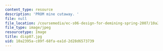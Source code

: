 ```yaml
---
content_type: resource
description: 'PROM mine cutaway. '
file: null
file_location: /coursemedia/ec-s06-design-for-demining-spring-2007/10a2395ac89f68faea1d2d28d6573739_disp07.jpg
file_type: image/jpeg
resourcetype: Image
title: disp07.jpg
uid: 10a2395a-c89f-68fa-ea1d-2d28d6573739
---
```

